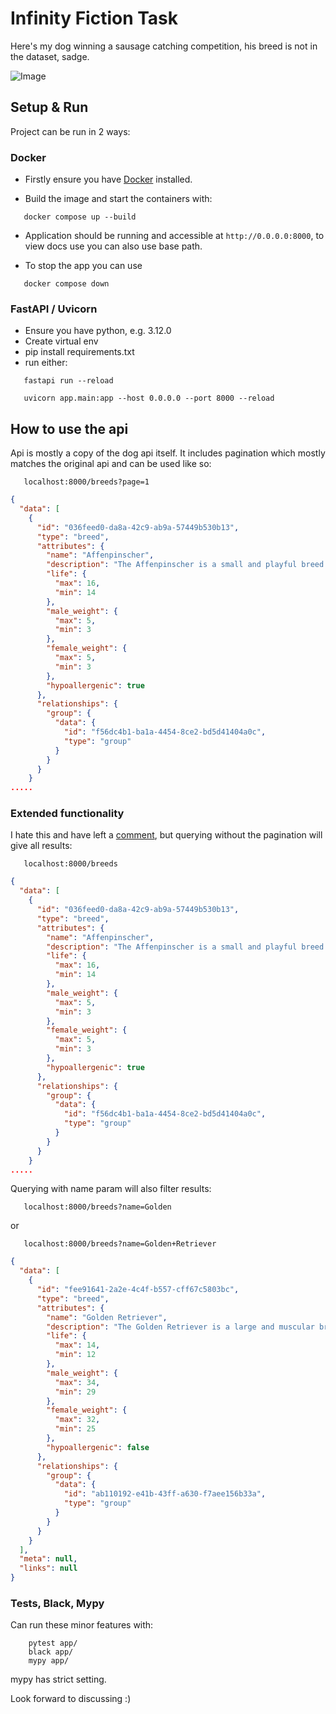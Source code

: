# Infinity Fiction Task

Here's my dog winning a sausage catching competition,
his breed is not in the dataset, sadge.

![Image](albus.jpeg)

## Setup & Run

Project can be run in 2 ways:

### Docker
- Firstly ensure you have 
[Docker](https://docs.docker.com/get-started/get-docker/) installed. 

- Build the image and start the containers with:
```console
   docker compose up --build
```
- Application should be running and accessible at `http://0.0.0.0:8000`,
to view docs use you can also use base path.

- To stop the app you can use
```console
   docker compose down
```

### FastAPI / Uvicorn
- Ensure you have python, e.g. 3.12.0
- Create virtual env
- pip install requirements.txt
- run either:

```console
   fastapi run --reload 
```

```console
   uvicorn app.main:app --host 0.0.0.0 --port 8000 --reload
```

## How to use the api

Api is mostly a copy of the dog api itself. It includes pagination
which mostly matches the original api and can be used like so:

```console
   localhost:8000/breeds?page=1
```

```json
{
  "data": [
    {
      "id": "036feed0-da8a-42c9-ab9a-57449b530b13",
      "type": "breed",
      "attributes": {
        "name": "Affenpinscher",
        "description": "The Affenpinscher is a small and playful breed of dog that was originally bred in Germany for hunting small game. They are intelligent, energetic, and affectionate, and make excellent companion dogs.",
        "life": {
          "max": 16,
          "min": 14
        },
        "male_weight": {
          "max": 5,
          "min": 3
        },
        "female_weight": {
          "max": 5,
          "min": 3
        },
        "hypoallergenic": true
      },
      "relationships": {
        "group": {
          "data": {
            "id": "f56dc4b1-ba1a-4454-8ce2-bd5d41404a0c",
            "type": "group"
          }
        }
      }
    }
.....
```


### Extended functionality
I hate this and have left a [comment](https://github.com/reubentong/if/blob/d45853b1b012edab585b2426fc64c455d4d7bb51/app/services/breed_service.py#L22), but querying without the pagination
will give all results:

```console
   localhost:8000/breeds
```

```json
{
  "data": [
    {
      "id": "036feed0-da8a-42c9-ab9a-57449b530b13",
      "type": "breed",
      "attributes": {
        "name": "Affenpinscher",
        "description": "The Affenpinscher is a small and playful breed of dog that was originally bred in Germany for hunting small game. They are intelligent, energetic, and affectionate, and make excellent companion dogs.",
        "life": {
          "max": 16,
          "min": 14
        },
        "male_weight": {
          "max": 5,
          "min": 3
        },
        "female_weight": {
          "max": 5,
          "min": 3
        },
        "hypoallergenic": true
      },
      "relationships": {
        "group": {
          "data": {
            "id": "f56dc4b1-ba1a-4454-8ce2-bd5d41404a0c",
            "type": "group"
          }
        }
      }
    }
.....
```

Querying with name param will also filter results:

```console
   localhost:8000/breeds?name=Golden
```
or

```console
   localhost:8000/breeds?name=Golden+Retriever
```

```json
{
  "data": [
    {
      "id": "fee91641-2a2e-4c4f-b557-cff67c5803bc",
      "type": "breed",
      "attributes": {
        "name": "Golden Retriever",
        "description": "The Golden Retriever is a large and muscular breed of dog that was originally bred in Scotland for retrieving game. They are intelligent, friendly, and eager to please, and make excellent family pets.",
        "life": {
          "max": 14,
          "min": 12
        },
        "male_weight": {
          "max": 34,
          "min": 29
        },
        "female_weight": {
          "max": 32,
          "min": 25
        },
        "hypoallergenic": false
      },
      "relationships": {
        "group": {
          "data": {
            "id": "ab110192-e41b-43ff-a630-f7aee156b33a",
            "type": "group"
          }
        }
      }
    }
  ],
  "meta": null,
  "links": null
}
```

### Tests, Black, Mypy

Can run these minor features with:

```console
    pytest app/
    black app/ 
    mypy app/
```

mypy has strict setting.

Look forward to discussing :)

